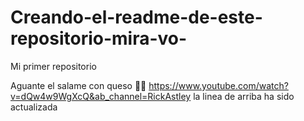 # Creando-el-readme-de-este-repositorio-mira-vo-

Mi primer repositorio

Aguante el salame con queso 🌭🧀 https://www.youtube.com/watch?v=dQw4w9WgXcQ&ab_channel=RickAstley
la linea de arriba ha sido actualizada
